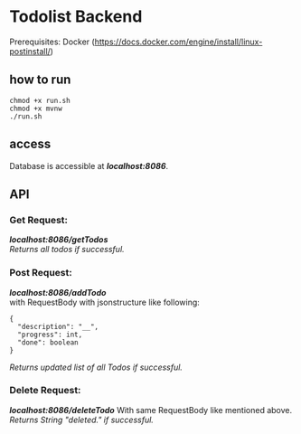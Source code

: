 # Todolist Backend
Prerequisites: 
Docker (https://docs.docker.com/engine/install/linux-postinstall/)

## how to run
```
chmod +x run.sh 
chmod +x mvnw
./run.sh
```
## access
Database is accessible at _**localhost:8086**_.

## API
### Get Request: 

_**localhost:8086/getTodos**_<br />
_*Returns all todos if successful.*_

### Post Request: 

_**localhost:8086/addTodo**_ <br />
with RequestBody with jsonstructure like following: 
```
{
  "description": "__",
  "progress": int,
  "done": boolean
}
```
_*Returns updated list of all Todos if successful.*_

### Delete Request:

_**localhost:8086/deleteTodo**_ 
With same RequestBody like mentioned above. <br/>
_Returns String "deleted." if successful._
